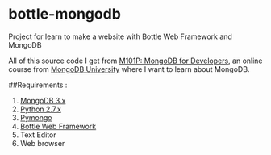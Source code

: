 # bottle-mongodb
Project for learn to make a website with Bottle Web Framework and MongoDB

All of this source code I get from [M101P: MongoDB for Developers][1], an online course from [MongoDB University][2] where I want to learn about MongoDB.

##Requirements :
 1. [MongoDB 3.x][3]
 2. [Python 2.7.x][4]
 3. [Pymongo][5]
 4. [Bottle Web Framework][6]
 5. Text Editor
 6. Web browser

  [1]: https://university.mongodb.com/?next=/courses/MongoDB/M101P/
  [2]: https://university.mongodb.com
  [3]: https://www.mongodb.org/downloads
  [4]: https://www.python.org/downloads/
  [5]: https://api.mongodb.org/python/current/
  [6]: http://bottlepy.org/docs/dev/index.html